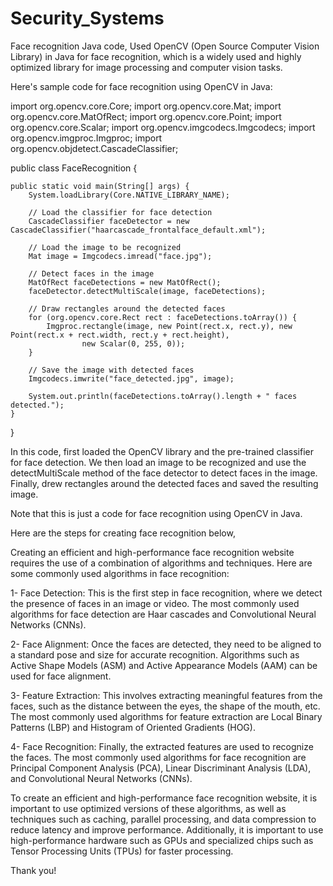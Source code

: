 # Security_Systems
Face recognition Java code,
Used OpenCV (Open Source Computer Vision Library) in Java for face recognition, which is a widely used and highly optimized library for image processing and computer vision tasks.

Here's sample code for face recognition using OpenCV in Java:

import org.opencv.core.Core;
import org.opencv.core.Mat;
import org.opencv.core.MatOfRect;
import org.opencv.core.Point;
import org.opencv.core.Scalar;
import org.opencv.imgcodecs.Imgcodecs;
import org.opencv.imgproc.Imgproc;
import org.opencv.objdetect.CascadeClassifier;

public class FaceRecognition {

    public static void main(String[] args) {
        System.loadLibrary(Core.NATIVE_LIBRARY_NAME);
       
        // Load the classifier for face detection
        CascadeClassifier faceDetector = new CascadeClassifier("haarcascade_frontalface_default.xml");
       
        // Load the image to be recognized
        Mat image = Imgcodecs.imread("face.jpg");
       
        // Detect faces in the image
        MatOfRect faceDetections = new MatOfRect();
        faceDetector.detectMultiScale(image, faceDetections);
       
        // Draw rectangles around the detected faces
        for (org.opencv.core.Rect rect : faceDetections.toArray()) {
            Imgproc.rectangle(image, new Point(rect.x, rect.y), new Point(rect.x + rect.width, rect.y + rect.height),
                    new Scalar(0, 255, 0));
        }
       
        // Save the image with detected faces
        Imgcodecs.imwrite("face_detected.jpg", image);
       
        System.out.println(faceDetections.toArray().length + " faces detected.");
    }

}

In this code,  first loaded the OpenCV library and the pre-trained classifier for face detection. We then load an image to be recognized and use the detectMultiScale method of the face detector to detect faces in the image. Finally, drew rectangles around the detected faces and saved the resulting image.

Note that this is just a code for face recognition using OpenCV in Java.

Here are the steps for creating face recognition below, 

Creating an efficient and high-performance face recognition website requires the use of a combination of algorithms and techniques. Here are some commonly used algorithms in face recognition:

1- Face Detection: This is the first step in face recognition, where we detect the presence of faces in an image or video. The most commonly used algorithms for face detection are Haar cascades and Convolutional Neural Networks (CNNs).

2- Face Alignment: Once the faces are detected, they need to be aligned to a standard pose and size for accurate recognition. Algorithms such as Active Shape Models (ASM) and Active Appearance Models (AAM) can be used for face alignment.

3- Feature Extraction: This involves extracting meaningful features from the faces, such as the distance between the eyes, the shape of the mouth, etc. The most commonly used algorithms for feature extraction are Local Binary Patterns (LBP) and Histogram of Oriented Gradients (HOG).

4- Face Recognition: Finally, the extracted features are used to recognize the faces. The most commonly used algorithms for face recognition are Principal Component Analysis (PCA), Linear Discriminant Analysis (LDA), and Convolutional Neural Networks (CNNs).

To create an efficient and high-performance face recognition website, it is important to use optimized versions of these algorithms, as well as techniques such as caching, parallel processing, and data compression to reduce latency and improve performance. Additionally, it is important to use high-performance hardware such as GPUs and specialized chips such as Tensor Processing Units (TPUs) for faster processing.

Thank you!

